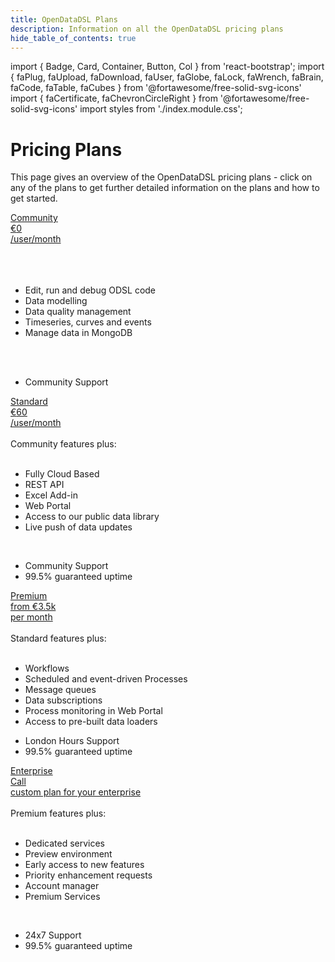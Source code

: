 ```yaml
---
title: OpenDataDSL Plans
description: Information on all the OpenDataDSL pricing plans
hide_table_of_contents: true
---
```

import { Badge, Card, Container, Button, Col } from 'react-bootstrap';
import { faPlug, faUpload, faDownload, faUser, faGlobe, faLock, faWrench, faBrain, faCode, faTable, faCubes } from '@fortawesome/free-solid-svg-icons'
import { faCertificate, faChevronCircleRight } from '@fortawesome/free-solid-svg-icons'
import styles from './index.module.css';

# Pricing Plans

This page gives an overview of the OpenDataDSL pricing plans - click on any of the plans to get further detailed information on the plans and how to get started.


<Container className={styles.datablock}>
    <Card className={styles.card}>
        <Card.Header className={styles.header}><a href="/plans/community"><span className={styles.name}>Community</span><br/><span className={styles.gbp}>€</span><span className={styles.price}>0</span><br/><span className={styles.info}>/user/month<br /><br /></span></a></Card.Header>
        <Card.Body className={styles.body}>
            <br />
            <br />
            <ul>
                <li>Edit, run and debug ODSL code</li>
                <li>Data modelling</li>
                <li>Data quality management</li>
                <li>Timeseries, curves and events</li>
                <li>Manage data in MongoDB</li>
            </ul>
            <br />
            <br />
            <ul>
                <li>Community Support</li>
            </ul> 
        </Card.Body>
    </Card>    
    <Card className={styles.card}>
        <Card.Header className={styles.header}><a href="/plans/standard"><span className={styles.name}>Standard</span><br/><span className={styles.gbp}>€</span><span className={styles.price}>60</span><br/><span className={styles.info}>/user/month<br /><br /></span></a></Card.Header>
        <Card.Body className={styles.body}>
            <span className={styles.bold}>Community features plus:</span>
            <br />
            <br />
            <ul>
                <li>Fully Cloud Based</li>
                <li>REST API</li>
                <li>Excel Add-in</li>
                <li>Web Portal</li>
                <li>Access to our public data library</li>
                <li>Live push of data updates</li>
            </ul>
            <br />
            <ul>
                <li>Community Support</li>
                <li>99.5% guaranteed uptime</li>
            </ul> 
        </Card.Body>
    </Card>
    <Card className={styles.card}>
        <Card.Header className={styles.header}><a href="/plans/premium"><span className={styles.name}>Premium</span><br/><span className={styles.gbp}>from €</span><span className={styles.price}>3.5k</span><br/><span className={styles.info}>per month<br /><br /></span></a></Card.Header>
        <Card.Body className={styles.body}>
            <span className={styles.bold}>Standard features plus:</span>
            <br />
            <br />
            <ul>
                <li>Workflows</li>
                <li>Scheduled and event-driven Processes</li>
                <li>Message queues</li>
                <li>Data subscriptions</li>
                <li>Process monitoring in Web Portal</li>
                <li>Access to pre-built data loaders</li>
            </ul>
            <ul>
                <li>London Hours Support</li>
                <li>99.5% guaranteed uptime</li>
            </ul> 
        </Card.Body>
    </Card>
    <Card className={styles.card}>
        <Card.Header className={styles.header}><a href="/plans/enterprise"><span className={styles.name}>Enterprise</span><br/><span className={styles.price}>Call</span><br/><span className={styles.info}>custom plan for your enterprise</span><br/></a><br/></Card.Header>
        <Card.Body className={styles.body}>
            <span className={styles.bold}>Premium features plus:</span>
            <br />
            <br />
            <ul>
                <li>Dedicated services</li>
                <li>Preview environment</li>
                <li>Early access to new features</li>
                <li>Priority enhancement requests</li>
                <li>Account manager</li>
                <li>Premium Services</li>
            </ul>
            <br />
            <ul>
                <li>24x7 Support</li>
                <li>99.5% guaranteed uptime</li>
            </ul> 
        </Card.Body>
    </Card>
</Container>

